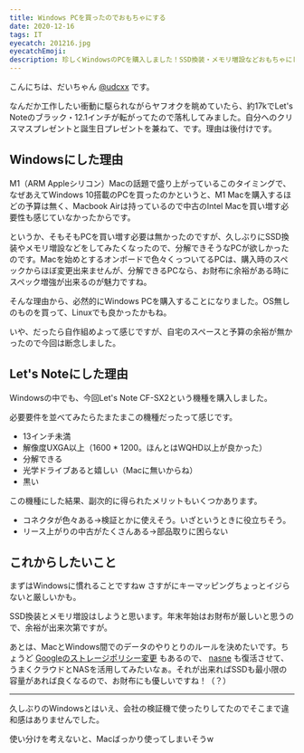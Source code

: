 ```yaml
---
title: Windows PCを買ったのでおもちゃにする
date: 2020-12-16
tags: IT
eyecatch: 201216.jpg
eyecatchEmoji:
description: 珍しくWindowsのPCを購入しました！SSD換装・メモリ増設などおもちゃにして遊び倒すゾ〜〜〜！
---
```


こんにちは、だいちゃん [@udcxx](https://twitter.com/udc_xx) です。

なんだか工作したい衝動に駆られながらヤフオクを眺めていたら、約17kでLet's Noteのブラック・12.1インチが転がってたので落札してみました。自分へのクリスマスプレゼントと誕生日プレゼントを兼ねて、です。理由は後付けです。

## Windowsにした理由

M1（ARM Appleシリコン）Macの話題で盛り上がっているこのタイミングで、なぜあえてWindows 10搭載のPCを買ったのかというと、M1 Macを購入するほどの予算は無く、Macbook Airは持っているので中古のIntel Macを買い増す必要性も感じていなかったからです。

というか、そもそもPCを買い増す必要は無かったのですが、久しぶりにSSD換装やメモリ増設などをしてみたくなったので、分解できそうなPCが欲しかったのです。Macを始めとするオンボードで色々くっついてるPCは、購入時のスペックからほぼ変更出来ませんが、分解できるPCなら、お財布に余裕がある時にスペック増強が出来るのが魅力ですね。

そんな理由から、必然的にWindows PCを購入することになりました。OS無しのものを買って、Linuxでも良かったかもね。

いや、だったら自作組めよって感じですが、自宅のスペースと予算の余裕が無かったので今回は断念しました。


## Let's Noteにした理由

Windowsの中でも、今回Let's Note CF-SX2という機種を購入しました。

必要要件を並べてみたらたまたまこの機種だったって感じです。

* 13インチ未満
* 解像度UXGA以上（1600 * 1200。ほんとはWQHD以上が良かった）
* 分解できる
* 光学ドライブあると嬉しい（Macに無いからね）
* 黒い

この機種にした結果、副次的に得られたメリットもいくつかあります。

* コネクタが色々ある→検証とかに使えそう。いざというときに役立ちそう。
* リース上がりの中古がたくさんある→部品取りに困らない


## これからしたいこと

まずはWindowsに慣れることですねw さすがにキーマッピングちょっとイジらないと厳しいかも。

SSD換装とメモリ増設はしようと思います。年末年始はお財布が厳しいと思うので、余裕が出来次第ですが。

あとは、MacとWindows間でのデータのやりとりのルールを決めたいです。ちょうど [Googleのストレージポリシー変更](https://japan.googleblog.com/2020/11/storage-policies-update.html) もあるので、 [nasne](https://amzn.to/389WJaA) も復活させて、うまくクラウドとNASを活用してみたいなぁ。それが出来ればSSDも最小限の容量があれば良くなるので、お財布にも優しいですね！（？）

-----

久しぶりのWindowsとはいえ、会社の検証機で使ったりしてたのでそこまで違和感はありませんでした。

使い分けを考えないと、Macばっかり使ってしまいそうw
